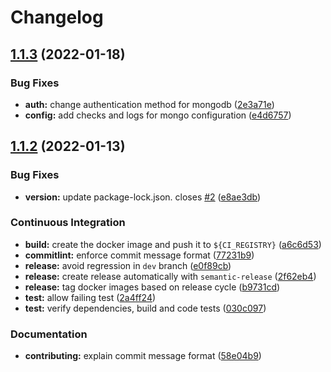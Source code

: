 # Changelog

## [1.1.3](https://gitlab.mim-libre.fr/alphabet/laboite-blog-api/compare/release/1.1.2...release/1.1.3) (2022-01-18)


### Bug Fixes

* **auth:** change authentication method for mongodb ([2e3a71e](https://gitlab.mim-libre.fr/alphabet/laboite-blog-api/commit/2e3a71ef5012ed49a347dc9b7e63e4e91d80f3cd))
* **config:** add checks and logs for mongo configuration ([e4d6757](https://gitlab.mim-libre.fr/alphabet/laboite-blog-api/commit/e4d6757db32977c5abe48aa30a6e648cb5e92d24))

## [1.1.2](https://gitlab.mim-libre.fr/alphabet/laboite-blog-api/compare/release/1.1.1...release/1.1.2) (2022-01-13)


### Bug Fixes

* **version:** update package-lock.json. closes [#2](https://gitlab.mim-libre.fr/alphabet/laboite-blog-api/issues/2) ([e8ae3db](https://gitlab.mim-libre.fr/alphabet/laboite-blog-api/commit/e8ae3db1d6d50b8a59e79bd75cf7a2d8f2961226))


### Continuous Integration

* **build:** create the docker image and push it to `${CI_REGISTRY}` ([a6c6d53](https://gitlab.mim-libre.fr/alphabet/laboite-blog-api/commit/a6c6d53f7c238ac26062d856c89f39f857ab01d1))
* **commitlint:** enforce commit message format ([77231b9](https://gitlab.mim-libre.fr/alphabet/laboite-blog-api/commit/77231b9d84bddab829abf2882cb4814a304ad909))
* **release:** avoid regression in `dev` branch ([e0f89cb](https://gitlab.mim-libre.fr/alphabet/laboite-blog-api/commit/e0f89cbe8ae9a83be4227fab5e4b1f85a312f854))
* **release:** create release automatically with `semantic-release` ([2f62eb4](https://gitlab.mim-libre.fr/alphabet/laboite-blog-api/commit/2f62eb4ef874d4f2dddf63bbbfdb67ca0880c7c7))
* **release:** tag docker images based on release cycle ([b9731cd](https://gitlab.mim-libre.fr/alphabet/laboite-blog-api/commit/b9731cd0284e967f4bde58f82365deb93ff1945f))
* **test:** allow failing test ([2a4ff24](https://gitlab.mim-libre.fr/alphabet/laboite-blog-api/commit/2a4ff240dff3df203681042d1821359fc52a0e61))
* **test:** verify dependencies, build and code tests ([030c097](https://gitlab.mim-libre.fr/alphabet/laboite-blog-api/commit/030c097372c47a30d30570b1beed8165ad244842))


### Documentation

* **contributing:** explain commit message format ([58e04b9](https://gitlab.mim-libre.fr/alphabet/laboite-blog-api/commit/58e04b95cb566d3aac871d99d95f3b6fab1876aa))
